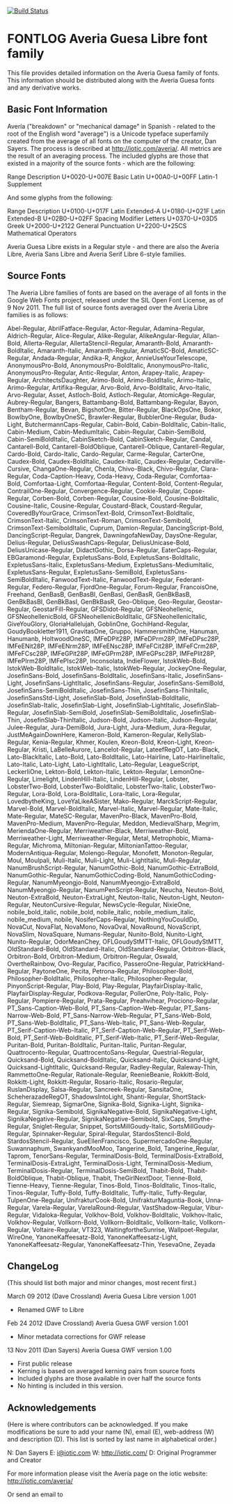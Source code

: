 [![Build Status](https://travis-ci.org/fontdirectory/averiagruesalibre.svg?branch=master)](https://travis-ci.org/fontdirectory/averiagruesalibre)

FONTLOG
Averia Guesa Libre font family
========================

This file provides detailed information on the Averia Guesa family of fonts. This
information should be distributed along with the Averia Guesa fonts and any
derivative works.

Basic Font Information
----------------------

Avería ("breakdown" or "mechanical damage" in Spanish - related to the root
of the English word "average") is a Unicode typeface superfamily created from the
average of all fonts on the computer of the creator, Dan Sayers. The process
is described at http://iotic.com/averia/. All metrics are the result of an
averaging process. The included glyphs are those that existed in a majority
of the source fonts - which are the following:

Range           Description
U+0020-U+007E   Basic Latin
U+00A0-U+00FF   Latin-1 Supplement

And some glyphs from the following:

Range           Description
U+0100-U+017F   Latin Extended-A
U+0180-U+021F   Latin Extended-B
U+02B0-U+02FF   Spacing Modifier Letters
U+0370-U+03D5   Greek
U+2000-U+2122   General Punctuation
U+2200-U+25CS   Mathematical Operators

Averia Guesa Libre exists in a Regular style - and there are also the Averia 
Libre, Averia Sans Libre and Averia Serif Libre 6-style families.

Source Fonts
------------

The Averia Libre families of fonts are based on the average of all fonts
in the Google Web Fonts project, released under the SIL Open Font License,
as of 9 Nov 2011. The full list of source fonts averaged over the Averia
Libre families is as follows:

Abel-Regular, AbrilFatface-Regular, Actor-Regular, Adamina-Regular,
Aldrich-Regular, Alice-Regular, Alike-Regular, AlikeAngular-Regular,
Allan-Bold, Allerta-Regular, AllertaStencil-Regular, Amaranth-Bold,
Amaranth-BoldItalic, Amaranth-Italic, Amaranth-Regular, AmaticSC-Bold,
AmaticSC-Regular, Andada-Regular, Andika-R, Angkor, AnnieUseYourTelescope,
AnonymousPro-Bold, AnonymousPro-BoldItalic, AnonymousPro-Italic,
AnonymousPro-Regular, Antic-Regular, Anton, Arapey-Italic, Arapey-Regular,
ArchitectsDaughter, Arimo-Bold, Arimo-BoldItalic, Arimo-Italic,
Arimo-Regular, Artifika-Regular, Arvo-Bold, Arvo-BoldItalic, Arvo-Italic,
Arvo-Regular, Asset, Astloch-Bold, Astloch-Regular, AtomicAge-Regular,
Aubrey-Regular, Bangers, Battambang-Bold, Battambang-Regular, Bayon,
Bentham-Regular, Bevan, BigshotOne, Bitter-Regular, BlackOpsOne, Bokor,
BowlbyOne, BowlbyOneSC, Brawler-Regular, BubblerOne-Regular, Buda-Light,
ButchermannCaps-Regular, Cabin-Bold, Cabin-BoldItalic, Cabin-Italic,
Cabin-Medium, Cabin-MediumItalic, Cabin-Regular, Cabin-SemiBold,
Cabin-SemiBoldItalic, CabinSketch-Bold, CabinSketch-Regular, Candal,
Cantarell-Bold, Cantarell-BoldOblique, Cantarell-Oblique, Cantarell-Regular,
Cardo-Bold, Cardo-Italic, Cardo-Regular, Carme-Regular, CarterOne,
Caudex-Bold, Caudex-BoldItalic, Caudex-Italic, Caudex-Regular,
Cedarville-Cursive, ChangaOne-Regular, Chenla, Chivo-Black, Chivo-Regular,
Clara-Regular, Coda-Caption-Heavy, Coda-Heavy, Coda-Regular, Comfortaa-Bold,
Comfortaa-Light, Comfortaa-Regular, Content-Bold, Content-Regular,
ContrailOne-Regular, Convergence-Regular, Cookie-Regular, Copse-Regular,
Corben-Bold, Corben-Regular, Cousine-Bold, Cousine-BoldItalic,
Cousine-Italic, Cousine-Regular, Coustard-Black, Coustard-Regular,
CoveredByYourGrace, CrimsonText-Bold, CrimsonText-BoldItalic,
CrimsonText-Italic, CrimsonText-Roman, CrimsonText-Semibold,
CrimsonText-SemiboldItalic, Cuprum, Damion-Regular, DancingScript-Bold,
DancingScript-Regular, Dangrek, DawningofaNewDay, DaysOne-Regular,
Delius-Regular, DeliusSwashCaps-Regular, DeliusUnicase-Bold,
DeliusUnicase-Regular, DidactGothic, Dorsa-Regular, EaterCaps-Regular,
EBGaramond-Regular, ExpletusSans-Bold, ExpletusSans-BoldItalic,
ExpletusSans-Italic, ExpletusSans-Medium, ExpletusSans-MediumItalic,
ExpletusSans-Regular, ExpletusSans-SemiBold, ExpletusSans-SemiBoldItalic,
FanwoodText-Italic, FanwoodText-Regular, Federant-Regular, Federo-Regular,
FjordOne-Regular, Forum-Regular, FrancoisOne, Freehand, GenBasB, GenBasBI,
GenBasI, GenBasR, GenBkBasB, GenBkBasBI, GenBkBasI, GenBkBasR, Geo-Oblique,
Geo-Regular, Geostar-Regular, GeostarFill-Regular, GFSDidot-Regular,
GFSNeohellenic, GFSNeohellenicBold, GFSNeohellenicBoldItalic,
GFSNeohellenicItalic, GiveYouGlory, GloriaHallelujah, GoblinOne,
GochiHand-Regular, GoudyBookletter1911, GravitasOne, Gruppo, HammersmithOne,
Hanuman, Hanumanb, HoltwoodOneSC, IMFeDPit28P, IMFeDPrm28P, IMFeDPsc28P,
IMFeENit28P, IMFeENrm28P, IMFeENsc28P, IMFeFCit28P, IMFeFCrm28P,
IMFeFCsc28P, IMFeGPit28P, IMFeGPrm28P, IMFeGPsc28P, IMFePIit28P,
IMFePIrm28P, IMFePIsc28P, Inconsolata, IndieFlower, IstokWeb-Bold,
IstokWeb-BoldItalic, IstokWeb-Italic, IstokWeb-Regular, JockeyOne-Regular,
JosefinSans-Bold, JosefinSans-BoldItalic, JosefinSans-Italic,
JosefinSans-Light, JosefinSans-LightItalic, JosefinSans-Regular,
JosefinSans-SemiBold, JosefinSans-SemiBoldItalic, JosefinSans-Thin,
JosefinSans-ThinItalic, JosefinSansStd-Light, JosefinSlab-Bold,
JosefinSlab-BoldItalic, JosefinSlab-Italic, JosefinSlab-Light,
JosefinSlab-LightItalic, JosefinSlab-Regular, JosefinSlab-SemiBold,
JosefinSlab-SemiBoldItalic, JosefinSlab-Thin, JosefinSlab-ThinItalic,
Judson-Bold, Judson-Italic, Judson-Regular, Julee-Regular, Jura-DemiBold,
Jura-Light, Jura-Medium, Jura-Regular, JustMeAgainDownHere, Kameron-Bold,
Kameron-Regular, KellySlab-Regular, Kenia-Regular, Khmer, Koulen,
Kreon-Bold, Kreon-Light, Kreon-Regular, Kristi, LaBelleAurore,
Lancelot-Regular, LateefRegOT, Lato-Black, Lato-BlackItalic, Lato-Bold,
Lato-BoldItalic, Lato-Hairline, Lato-HairlineItalic, Lato-Italic,
Lato-Light, Lato-LightItalic, Lato-Regular, LeagueScript, LeckerliOne,
Lekton-Bold, Lekton-Italic, Lekton-Regular, LemonOne-Regular, Limelight,
LindenHill-Italic, LindenHill-Regular, Lobster, LobsterTwo-Bold,
LobsterTwo-BoldItalic, LobsterTwo-Italic, LobsterTwo-Regular, Lora-Bold,
Lora-BoldItalic, Lora-Italic, Lora-Regular, LovedbytheKing,
LoveYaLikeASister, Mako-Regular, MarckScript-Regular, Marvel-Bold,
Marvel-BoldItalic, Marvel-Italic, Marvel-Regular, Mate-Italic, Mate-Regular,
MateSC-Regular, MavenPro-Black, MavenPro-Bold, MavenPro-Medium,
MavenPro-Regular, Meddon, MedievalSharp, Megrim, MeriendaOne-Regular,
Merriweather-Black, Merriweather-Bold, Merriweather-Light,
Merriweather-Regular, Metal, Metrophobic, Miama-Regular, Michroma,
Miltonian-Regular, MiltonianTattoo-Regular, ModernAntiqua-Regular,
Molengo-Regular, Monofett, Monoton-Regular, Moul, Moulpali, Muli-Italic,
Muli-Light, Muli-LightItalic, Muli-Regular, NanumBrushScript-Regular,
NanumGothic-Bold, NanumGothic-ExtraBold, NanumGothic-Regular,
NanumGothicCoding-Bold, NanumGothicCoding-Regular, NanumMyeongjo-Bold,
NanumMyeongjo-ExtraBold, NanumMyeongjo-Regular, NanumPenScript-Regular,
Neucha, Neuton-Bold, Neuton-ExtraBold, Neuton-ExtraLight, Neuton-Italic,
Neuton-Light, Neuton-Regular, NeutonCursive-Regular, NewsCycle-Regular,
NixieOne, nobile_bold_italic, nobile_bold, nobile_italic,
nobile_medium_italic, nobile_medium, nobile, NosiferCaps-Regular,
NothingYouCouldDo, NovaCut, NovaFlat, NovaMono, NovaOval, NovaRound,
NovaScript, NovaSlim, NovaSquare, Numans-Regular, Nunito-Bold, Nunito-Light,
Nunito-Regular, OdorMeanChey, OFLGoudyStMTT-Italic, OFLGoudyStMTT,
OldStandard-Bold, OldStandard-Italic, OldStandard-Regular, Orbitron-Black,
Orbitron-Bold, Orbitron-Medium, Orbitron-Regular, Oswald, OvertheRainbow,
Ovo-Regular, Pacifico, PasseroOne-Regular, PatrickHand-Regular, PaytoneOne,
Pecita, Petrona-Regular, Philosopher-Bold, Philosopher-BoldItalic,
Philosopher-Italic, Philosopher-Regular, PinyonScript-Regular, Play-Bold,
Play-Regular, PlayfairDisplay-Italic, PlayfairDisplay-Regular,
Podkova-Regular, PollerOne, Poly-Italic, Poly-Regular, Pompiere-Regular,
Prata-Regular, Preahvihear, Prociono-Regular, PT_Sans-Caption-Web-Bold,
PT_Sans-Caption-Web-Regular, PT_Sans-Narrow-Web-Bold,
PT_Sans-Narrow-Web-Regular, PT_Sans-Web-Bold, PT_Sans-Web-BoldItalic,
PT_Sans-Web-Italic, PT_Sans-Web-Regular, PT_Serif-Caption-Web-Italic,
PT_Serif-Caption-Web-Regular, PT_Serif-Web-Bold, PT_Serif-Web-BoldItalic,
PT_Serif-Web-Italic, PT_Serif-Web-Regular, Puritan-Bold, Puritan-BoldItalic,
Puritan-Italic, Puritan-Regular, Quattrocento-Regular,
QuattrocentoSans-Regular, Questrial-Regular, Quicksand-Bold,
Quicksand-BoldItalic, Quicksand-Italic, Quicksand-Light,
Quicksand-LightItalic, Quicksand-Regular, Radley-Regular, Raleway-Thin,
RammettoOne-Regular, Rationale-Regular, ReenieBeanie, Rokkitt-Bold,
Rokkitt-Light, Rokkitt-Regular, Rosario-Italic, Rosario-Regular,
RuslanDisplay, Salsa-Regular, Sancreek-Regular, SansitaOne,
ScheherazadeRegOT, ShadowsIntoLight, Shanti-Regular, ShortStack-Regular,
Siemreap, SigmarOne, Signika-Bold, Signika-Light, Signika-Regular,
Signika-Semibold, SignikaNegative-Bold, SignikaNegative-Light,
SignikaNegative-Regular, SignikaNegative-Semibold, SixCaps, Smythe-Regular,
Sniglet-Regular, Snippet, SortsMillGoudy-Italic, SortsMillGoudy-Regular,
Spinnaker-Regular, Spiral-Regular, StardosStencil-Bold,
StardosStencil-Regular, SueEllenFrancisco, SupermercadoOne-Regular,
Suwannaphum, SwankyandMooMoo, Tangerine_Bold, Tangerine_Regular, Taprom,
TenorSans-Regular, TerminalDosis-Bold, TerminalDosis-ExtraBold,
TerminalDosis-ExtraLight, TerminalDosis-Light, TerminalDosis-Medium,
TerminalDosis-Regular, TerminalDosis-SemiBold, Thabit-Bold,
Thabit-BoldOblique, Thabit-Oblique, Thabit, TheGirlNextDoor, Tienne-Bold,
Tienne-Heavy, Tienne-Regular, Tinos-Bold, Tinos-BoldItalic, Tinos-Italic,
Tinos-Regular, Tuffy-Bold, Tuffy-BoldItalic, Tuffy-Italic, Tuffy-Regular,
TulpenOne-Regular, UnifrakturCook-Bold, UnifrakturMaguntia-Book,
Unna-Regular, Varela-Regular, VarelaRound-Regular, VastShadow-Regular,
Vibur-Regular, Vidaloka-Regular, Volkhov-Bold, Volkhov-BoldItalic,
Volkhov-Italic, Volkhov-Regular, Vollkorn-Bold, Vollkorn-BoldItalic,
Vollkorn-Italic, Vollkorn-Regular, Voltaire-Regular, VT323,
WaitingfortheSunrise, Wallpoet-Regular, WireOne, YanoneKaffeesatz-Bold,
YanoneKaffeesatz-Light, YanoneKaffeesatz-Regular, YanoneKaffeesatz-Thin,
YesevaOne, Zeyada

ChangeLog
---------
(This should list both major and minor changes, most recent first.)

March 09 2012 (Dave Crossland)  Averia Guesa Libre version 1.001
- Renamed GWF to Libre

Feb 24 2012 (Dave Crossland)  Averia Guesa GWF version 1.001
- Minor metadata corrections for GWF release

13 Nov 2011 (Dan Sayers) Averia Guesa GWF version 1.00
- First public release
- Kerning is based on averaged kerning pairs from source fonts
- Included glyphs are those available in over half the source fonts
- No hinting is included in this version.

Acknowledgements
----------------
(Here is where contributors can be acknowledged. If you make modifications
be sure to add your name (N), email (E), web-address (W) and description
(D). This list is sorted by last name in alphabetical order.)

N: Dan Sayers
E: i@iotic.com
W: http://iotic.com/
D: Original Programmer and Creator

For more information please visit the Avería page on the iotic website:
http://iotic.com/averia/

Or send an email to <i AT iotic DOT com>